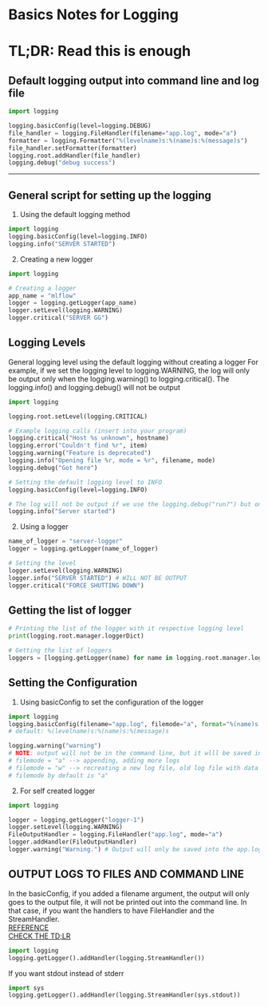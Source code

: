 # Basics Notes for Logging

# TL;DR: Read this is enough
## Default logging output into command line and log file
```py
import logging

logging.basicConfig(level=logging.DEBUG)
file_handler = logging.FileHandler(filename="app.log", mode="a")
formatter = logging.Formatter("%(levelname)s:%(name)s:%(message)s")
file_handler.setFormatter(formatter)
logging.root.addHandler(file_handler)
logging.debug("debug success")

```
---

## General script for setting up the logging
1. Using the default logging method
```py
import logging
logging.basicConfig(level=logging.INFO)
logging.info("SERVER STARTED")
```

2. Creating a new logger 
```py
import logging

# Creating a logger
app_name = "mlflow"
logger = logging.getLogger(app_name)
logger.setLevel(logging.WARNING)
logger.critical("SERVER GG")
```

## Logging Levels
General logging level using the default logging without creating a logger
For example, if we set the logging level to logging.WARNING, the log will only be output only when the logging.warning() to logging.critical(). The logging.info() and logging.debug() will not be output
```py
import logging

logging.root.setLevel(logging.CRITICAL)

# Example logging calls (insert into your program)
logging.critical("Host %s unknown", hostname)
logging.error("Couldn't find %r", item)
logging.warning("Feature is deprecated")
logging.info("Opening file %r, mode = %r", filename, mode)
logging.debug("Got here")

# Setting the default logging level to INFO
logging.basicConfig(level=logging.INFO)

# The log will not be output if we use the logging.debug("run?") but only output starting from INFO TO CRITICAL
logging.info("Server started")

```
2. Using a logger
```py
name_of_logger = "server-logger"
logger = logging.getLogger(name_of_logger)

# Setting the level
logger.setLevel(logging.WARNING)
logger.info("SERVER STARTED") # WILL NOT BE OUTPUT
logger.critical("FORCE SHUTTING DOWN")
```

## Getting the list of logger
```py
# Printing the list of the logger with it respective logging level
print(logging.root.manager.loggerDict)

# Getting the list of loggers
loggers = [logging.getLogger(name) for name in logging.root.manager.loggerDict]

```

## Setting the Configuration
1. Using basicConfig to set the configuration of the logger
```py
import logging
logging.basicConfig(filename="app.log", filemode="a", format="%(name)s -> %(levelname)s: %(message)s", level=logging.DEBUG)
# default: %(levelname)s:%(name)s:%(message)s

logging.warning("warning")
# NOTE: output will not be in the command line, but it wlll be saved into the app.log because you have specify a filename
# filemode = "a" --> appending, adding more logs
# filemode = "w" --> recreating a new log file, old log file with data will be cleaned
# filemode by default is "a"
```

2. For self created logger
```py
import logging

logger = logging.getLogger("logger-1")
logger.setLevel(logging.WARNING)
FileOutputHandler = logging.FileHandler("app.log", mode="a")
logger.addHandler(FileOutputHandler)
logger.warning("Warning.") # Output will only be saved into the app.log
```

## OUTPUT LOGS TO FILES AND COMMAND LINE
In the basicConfig, if you added a filename argument, the output will only goes to the output file, it will not be printed out into the command line.
In that case, if you want the handlers to have FileHandler and the StreamHandler.  
[REFERENCE](https://stackoverflow.com/questions/13733552/logger-configuration-to-log-to-file-and-print-to-stdout)  
[CHECK THE TD;LR](#tldr)
```py
import logging
logging.getLogger().addHandler(logging.StreamHandler())

```
If you want stdout instead of stderr
```py
import sys
logging.getLogger().addHandler(logging.StreamHandler(sys.stdout))
```